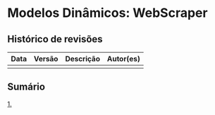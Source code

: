 # Modelos Dinâmicos: WebScraper

## Histórico de revisões
|   Data   |  Versão  |        Descrição       |          Autor(es)          |
|:--------:|:--------:|:----------------------:|:---------------------------:|
||       |     |    |

## Sumário
[1.](#1-) <br>